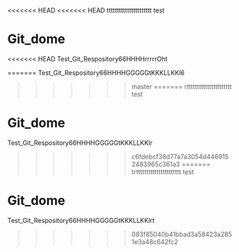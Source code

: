 <<<<<<< HEAD
<<<<<<< HEAD
tttttttttttttttttttttt
test
# Git_dome
<<<<<<< HEAD
Test_Git_Respository66HHHHrrrrrOht

=======
Test_Git_Respository66HHHHGGGGGtKKKLLKKl6
>>>>>>> master
=======
rtttttttttttttttttttttt
test
# Git_dome
Test_Git_Respository66HHHHGGGGGtKKKLLKKlr
>>>>>>> c6fdebcf38d77a7a3054d4469152483965c361a3
=======
trtttttttttttttttttttttt
test
# Git_dome
Test_Git_Respository66HHHHGGGGGtKKKLLKKlrt
>>>>>>> 083f85040b41bbad3a58423a2851e3a48c642fc2


